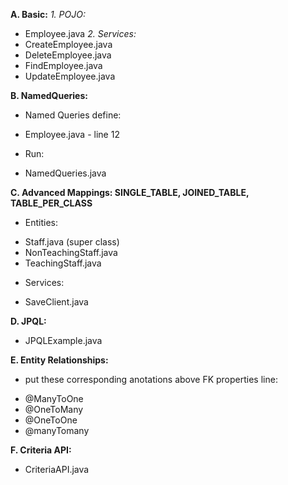 **A. Basic:**
 *1. POJO:* 
  + Employee.java
 *2. Services:*
  + CreateEmployee.java
  + DeleteEmployee.java
  + FindEmployee.java
  + UpdateEmployee.java
  
**B. NamedQueries:**
 - Named Queries define: 
  + Employee.java - line 12
 - Run:
  + NamedQueries.java

**C. Advanced Mappings: SINGLE_TABLE, JOINED_TABLE, TABLE_PER_CLASS**
 - Entities:
  + Staff.java (super class)
  + NonTeachingStaff.java
  + TeachingStaff.java
 - Services:
  + SaveClient.java
  
**D. JPQL:**
 - JPQLExample.java

**E. Entity Relationships:**
 - put these corresponding anotations above FK properties line:
  + @ManyToOne
  + @OneToMany
  + @OneToOne
  + @manyTomany
  
**F. Criteria API:**
 - CriteriaAPI.java
